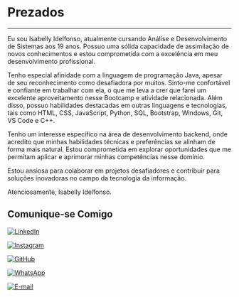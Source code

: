 # Prezados

---
Eu sou Isabelly Idelfonso, atualmente cursando Análise e Desenvolvimento de Sistemas aos 19 anos. Possuo uma sólida capacidade de assimilação de novos conhecimentos e estou comprometida com a excelência em meu desenvolvimento profissional.

Tenho especial afinidade com a linguagem de programação Java, apesar de seu reconhecimento como desafiadora por muitos. Sinto-me confortável e confiante em trabalhar com ela, o que me leva a crer que farei um excelente aproveitamento nesse Bootcamp e atividade relacionada. Além disso, possuo habilidades destacadas em outras linguagens e tecnologias, tais como HTML, CSS, JavaScript, Python, SQL, Bootstrap, Windows, Git, VS Code e C++.

Tenho um interesse específico na área de desenvolvimento backend, onde acredito que minhas habilidades técnicas e preferências se alinham de forma mais natural. Estou comprometida em explorar oportunidades que me permitam aplicar e aprimorar minhas competências nesse domínio.

Estou ansiosa para colaborar em projetos desafiadores e contribuir para soluções inovadoras no campo da tecnologia da informação.

Atenciosamente,
Isabelly Idelfonso.

## Comunique-se Comigo

[![LinkedIn](https://img.shields.io/badge/LinkedIn-0077B5?style=for-the-badge&logo=linkedin&logoColor=white)](https://www.linkedin.com/in/isabelly-401b4127a/)

[![Instagram](https://img.shields.io/badge/-Instagram-%23E4405F?style=for-the-badge&logo=instagram&logoColor=white)](https://www.instagram.com/imoraes_1804/)

[![GitHub](https://img.shields.io/badge/GitHub-100000?style=for-the-badge&logo=github&logoColor=white)](https://github.com/IsaMoraess)

[![WhatsApp](https://img.shields.io/badge/WhatsApp-25D366?style=for-the-badge&logo=whatsapp&logoColor=white)](https://wa.me/5561994210896)

[![E-mail](https://img.shields.io/badge/-Email-000?style=for-the-badge&logo=microsoft-outlook&logoColor=007BFF)](isabellyidelfonso@gmail.com)
